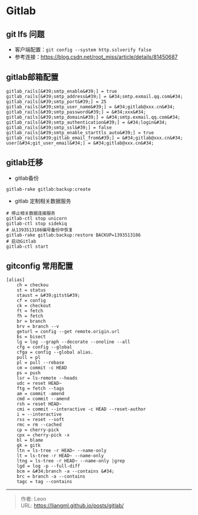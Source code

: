 # Gitlab

## git lfs 问题
* 客户端配置：```git config --system http.sslverify false```
* 参考连接：https://blog.csdn.net/root_miss/article/details/81450687
## gitlab邮箱配置
```shell
gitlab_rails[&#39;smtp_enable&#39;] = true
gitlab_rails[&#39;smtp_address&#39;] = &#34;smtp.exmail.qq.com&#34;
gitlab_rails[&#39;smtp_port&#39;] = 25
gitlab_rails[&#39;smtp_user_name&#39;] = &#34;gitlab@xxx.cn&#34;
gitlab_rails[&#39;smtp_password&#39;] = &#34;xxx&#34;
gitlab_rails[&#39;smtp_domain&#39;] = &#34;smtp.exmail.qq.com&#34;
gitlab_rails[&#39;smtp_authentication&#39;] = &#34;login&#34;
gitlab_rails[&#39;smtp_ssl&#39;] = false
gitlab_rails[&#39;smtp_enable_starttls_auto&#39;] = true
gitlab_rails[&#39;gitlab_email_from&#39;] = &#34;gitlab@xxx.cn&#34;
user[&#34;git_user_email&#34;] = &#34;gitlab@xxx.cn&#34;
```
## gitlab迁移
* gitlab备份
```shell
gitlab-rake gitlab:backup:create
```
* gitlab 定制相关数据服务
```shell
# 停止相关数据连接服务
gitlab-ctl stop unicorn
gitlab-ctl stop sidekiq
# 从1393513186编号备份中恢复
gitlab-rake gitlab:backup:restore BACKUP=1393513186
# 启动Gitlab
gitlab-ctl start
```
## gitconfig 常用配置
```shell
[alias]
	ch = checkou
	st = status
	staust = &#39;gitst&#39;
	cf = config
	ck = checkout
	ft = fetch
	fh = fetch
	br = branch
	brv = branch --v
	geturl = config --get remote.origin.url
	bs = bisect
	lg = log --graph --decorate --oneline --all
	cfg = config --global
	cfga = config --global alias.
	pull = pl
	pl = pull --rebase
	cm = commit -c HEAD
	ps = push
	lsr = ls-remote --heads
	udc = reset HEAD~
	ftg = fetch --tags
	am = commit -amend
	cmd = commit --amend
	rsh = reset HEAD~
	cmi = commit --interactive -c HEAD --reset-author
	i = --interactive
	rss = reset --soft
	rmc = rm --cached
	cp = cherry-pick
	cpx = cherry-pick -x
	bl = blame
	gk = gitk
	ltn = ls-tree -r HEAD~ --name-only
	lt = ls-tree -r HEAD~ --name-only
	ltng = ls-tree -r HEAD~ --name-only |grep
	lgd = log -p --full-diff
	bcm = &#34;branch -a --contains &#34;
	brc = branch -a --contains
	tagc = tag --contains
```

---

> 作者: Leon  
> URL: https://liangml.github.io/posts/gitlab/  

